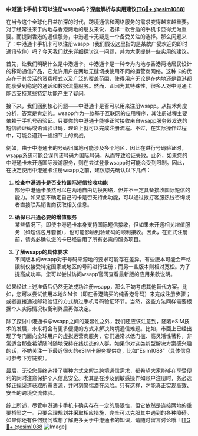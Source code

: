 **中港通卡手机卡可以注册wsapp吗？深度解析与实用建议[[TG💪+ @esim1088](https://t.me/s/esim1088)]**

在当今这个全球化日益加深的时代，跨境通信和网络服务的需求变得越来越重要。对于经常往来于内地与香港两地的朋友来说，选择一款合适的手机卡显得尤为重要。而提到香港的通信服务，中港通卡无疑是一个备受关注的选择。那么问题来了：中港通卡手机卡可以注册wsapp（我们假设这里指的是某款广受欢迎的即时通讯软件）吗？今天我们就来详细探讨这一问题，并为大家提供一些实用的建议。

首先，让我们明确什么是中港通卡。中港通卡是一种专为内地与香港两地居民设计的移动通信产品，它允许用户在两地无缝切换使用不同的运营商网络。这种卡的优点在于其灵活的资费模式以及广泛的覆盖范围，使得用户无论是在内地还是香港都能享受到稳定的通话和数据流量服务。然而，正因为其特殊性，很多人对中港通卡能否支持某些特定功能产生了疑问。

接下来，我们回到核心问题——中港通卡是否可以用来注册wsapp。从技术角度分析，答案是肯定的。wsapp作为一款基于互联网的应用程序，其注册过程主要依赖于手机号码验证。只要你的中港通卡能够正常接收来自wsapp服务器发送的短信验证码或语音验证码，理论上就可以完成注册流程。不过，在实际操作过程中，可能会遇到一些细节上的挑战。

例如，由于中港通卡的号码归属地可能涉及多个地区，因此在进行号码验证时，wsapp系统可能会误判该号码为国际号码，从而导致验证失败。此外，如果您的中港通卡未开通国际漫游服务，则在尝试登录wsapp时可能会受到限制。因此，在决定使用中港通卡注册wsapp之前，建议您先确认以下几点：

1. **检查中港通卡是否支持国际短信接收功能**  
   部分中港通卡虽然可以在两地自由切换网络，但并不一定具备接收国际短信的能力。如果您不确定自己的卡是否支持此功能，可以通过拨打客服热线咨询或者直接联系销售商获取相关信息。

2. **确保已开通必要的增值服务**  
   某些情况下，即使中港通卡本身支持国际短信接收，但如果未开通相关增值服务（如短信包月套餐），也可能影响到验证码的顺利接收。因此，在正式注册前，请务必确认您的卡已经启用了所有必需的服务项目。

3. **了解wsapp的具体要求**  
   不同版本的wsapp对于号码来源地的要求可能存在差异。有些版本可能会严格限制仅接受特定国家或地区的号码进行注册；而另一些版本则相对宽松。为了提高成功率，您可以尝试访问wsapp官网查看最新版的应用条款说明。

如果经过上述准备后仍然无法成功注册wsapp，那么不妨考虑其他替代方案。比如，您可以尝试使用本地SIM卡（即在香港购买的纯香港号码）来完成注册步骤；或者直接通过邮箱验证的方式跳过手机号码验证环节。当然，这些方法同样需要根据个人实际情况权衡利弊后再做决定。

除了探讨中港通卡与wsapp之间的兼容性之外，我们还应该注意到，随着eSIM技术的发展，未来将会有更多便捷的方式来解决跨境通信难题。比如，市面上已经出现了专门面向全球用户的虚拟运营商服务，它们通常以低门槛、高灵活性著称，非常适合那些希望随时随地保持在线状态的人群。如果你对这类新型解决方案感兴趣的话，不妨关注一下最近很火的eSIM卡服务提供商，比如“Esim1088”（具体信息可参考下方链接）。

最后，无论您最终选择了哪种方式来解决跨境通信需求，都希望大家能够在享受便利的同时注意保护个人信息安全。尤其是在涉及到敏感操作如账户注册时，务必选择正规渠道获取所需资源，并时刻警惕潜在风险。只有这样，才能真正实现高效、安全的跨境交流体验。

综上所述，尽管中港通卡手机卡确实存在一定的局限性，但它依然是连接两地的重要桥梁之一。只要合理规划并采取相应措施，完全可以克服其中遇到的各种障碍。如果你还有任何疑问或想了解更多关于中港通卡的知识，请随时留言讨论哦！[[TG💪+ @esim1088](https://t.me/s/esim1088) ![Image](https://i.postimg.cc/4NQfJmqS/Snipaste-2025-05-13-00-14-12.png)]